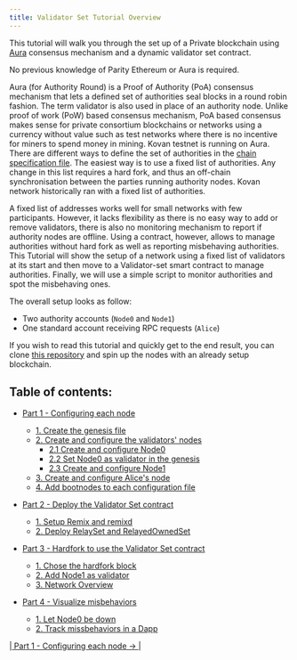 ```yaml
---
title: Validator Set Tutorial Overview
---
```


This tutorial will walk you through the set up of a Private blockchain using [Aura](Aura) consensus mechanism and a dynamic validator set contract.

No previous knowledge of Parity Ethereum or Aura is required.

Aura (for Authority Round) is a Proof of Authority (PoA) consensus mechanism that lets a defined set of authorities seal blocks in a round robin fashion. The term validator is also used in place of an authority node. Unlike proof of work (PoW) based consensus mechanism, PoA based consensus makes sense for private consortium blockchains or networks using a currency without value such as test networks where there is no incentive for miners to spend money in mining. Kovan testnet is running on Aura.  
There are different ways to define the set of authorities in the [chain specification file](Pluggable-Consensus#aura). The easiest way is to use a fixed list of authorities. Any change in this list requires a hard fork, and thus an off-chain synchronisation between the parties running authority nodes. Kovan network historically ran with a fixed list of authorities.

A fixed list of addresses works well for small networks with few participants. However, it lacks flexibility as there is no easy way to add or remove validators, there is also no monitoring mechanism to report if authority nodes are offline. Using a contract, however, allows to manage authorities without hard fork as well as reporting misbehaving authorities. This Tutorial will show the setup of a network using a fixed list of validators at its start and then move to a Validator-set smart contract to manage authorities. Finally, we will use a simple script to monitor authorities and spot the misbehaving ones.

The overall setup looks as follow:

- Two authority accounts (`Node0` and `Node1`) 
- One standard account receiving RPC requests (`Alice`)

If you wish to read this tutorial and quickly get to the end result, you can clone [this repository](https://github.com/Tbaut/Validator-set-tutorial/tree/master/Full-setup) and spin up the nodes with an already setup blockchain.

## Table of contents:

* [Part 1 - Configuring each node](Validator-Set-Tutorial-1.md#title-part-1---configuring-each-node)
  * [1. Create the genesis file](Validator-Set-Tutorial-1.md#1-create-the-genesis-file)
  * [2. Create and configure the validators' nodes](Validator-Set-Tutorial-1.md#2-create-and-configure-the-validators-nodes)
       * [2.1 Create and configure Node0](Validator-Set-Tutorial-1.md#21-create-and-configure-node0)
       * [2.2 Set Node0 as validator in the genesis](Validator-Set-Tutorial-1.md#22-set-node0-as-validator-in-the-genesis)
       * [2.3 Create and configure Node1](Validator-Set-Tutorial-1.md#23-create-and-configure-node1)
   * [3. Create and configure Alice's node](Validator-Set-Tutorial-1.md#3-create-and-configure-alices-node)
   * [4. Add bootnodes to each configuration file](Validator-Set-Tutorial-1.md#4-add-bootnodes-to-each-configuration-file)

* [Part 2 - Deploy the Validator Set contract](Validator-Set-Tutorial-2.md#title-part-2---deploy-the-validator-set-contract)
  * [1. Setup Remix and remixd](Validator-Set-Tutorial-2.md#1-setup-remix-and-remixd)
  * [2. Deploy RelaySet and RelayedOwnedSet](Validator-Set-Tutorial-2.md#2-deploy-relayset-and-relayedownedset)

* [Part 3 - Hardfork to use the Validator Set contract](Validator-Set-Tutorial-3.md#title-hardfork-to-use-the-validator-set-contract)
  * [1. Chose the hardfork block](Validator-Set-Tutorial-3.md#1-chose-the-hardfork-block)
  * [2. Add Node1 as validator](Validator-Set-Tutorial-3.md#2-add-node1-as-validator)
  * [3. Network Overview](Validator-Set-Tutorial-3.md#3-network-overview)
  
* [Part 4 - Visualize misbehaviors](Validator-Set-Tutorial-4.md#title-visualize-misbehaviors)
  * [1. Let Node0 be down](Validator-Set-Tutorial-4.md#1-let-node0-be-down)
  * [2. Track missbehaviors in a Dapp](Validator-Set-Tutorial-4.md#2-track-missbehaviors-in-a-dapp)


|[ Part 1 - Configuring each node → ](Validator-Set-Tutorial-1.md)|
